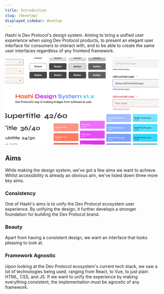 ```yaml
---
title: Introduction
slug: /develop/
displayed_sidebar: develop
---
```

Hashi is Dev Protocol's design system. Aiming to bring a unified user experience when using Dev Protocol products, to present an elegant user interface for consumers to interact with, and to be able to create the same user interfaces regardless of any frontend framework.

![cover.png](hashi-cover.png)

## Aims
While making the design system, we've got a few aims we want to achieve. Whilst accessibility is already an obvious aim, we've listed down three more key aims.

### Consistency
One of Hashi's aims is to unify the Dev Protocol ecosystem user experience. By unifying the design, it further develops a stronger foundation for building the Dev Protocol brand.

### Beauty
Apart from having a consistent design, we want an interface that looks pleasing to look at.

### Framework Agnostic
Upon looking at the Dev Protocol ecosystem's current tech stack, we saw a lot of technologies being used, ranging from React, to Vue, to just plain HTML, CSS, and JS. If we want to unify the experience by making everything consistent, the implementation must be agnostic of any framework.